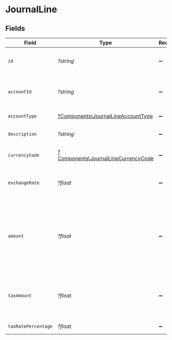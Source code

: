 # JournalLine


## Fields

| Field                                                                                                         | Type                                                                                                          | Required                                                                                                      | Description                                                                                                   | Example                                                                                                       |
| ------------------------------------------------------------------------------------------------------------- | ------------------------------------------------------------------------------------------------------------- | ------------------------------------------------------------------------------------------------------------- | ------------------------------------------------------------------------------------------------------------- | ------------------------------------------------------------------------------------------------------------- |
| `id`                                                                                                          | *?string*                                                                                                     | :heavy_minus_sign:                                                                                            | Unique identifier for the journal line                                                                        | line_123456789                                                                                                |
| `accountId`                                                                                                   | *?string*                                                                                                     | :heavy_minus_sign:                                                                                            | ID of the ledger account this line references                                                                 | acc_123456789                                                                                                 |
| `accountType`                                                                                                 | [?Components\JournalLineAccountType](../../Models/Components/JournalLineAccountType.md)                       | :heavy_minus_sign:                                                                                            | Type of the account                                                                                           |                                                                                                               |
| `description`                                                                                                 | *?string*                                                                                                     | :heavy_minus_sign:                                                                                            | Description of the journal line                                                                               | Payment for office supplies                                                                                   |
| `currencyCode`                                                                                                | [?Components\JournalLineCurrencyCode](../../Models/Components/JournalLineCurrencyCode.md)                     | :heavy_minus_sign:                                                                                            | Currency code for this line                                                                                   |                                                                                                               |
| `exchangeRate`                                                                                                | *?float*                                                                                                      | :heavy_minus_sign:                                                                                            | Exchange rate to company base currency                                                                        | 1                                                                                                             |
| `amount`                                                                                                      | *?float*                                                                                                      | :heavy_minus_sign:                                                                                            | Amount of the journal line in minor units, e.g. 10010 for 100.10 USD. Positive for debit, negative for credit | 10010                                                                                                         |
| `taxAmount`                                                                                                   | *?float*                                                                                                      | :heavy_minus_sign:                                                                                            | Tax amount of the line in minor units, e.g. 10010 for 100.10 USD                                              | 2002                                                                                                          |
| `taxRatePercentage`                                                                                           | *?float*                                                                                                      | :heavy_minus_sign:                                                                                            | Tax rate percentage                                                                                           | 15                                                                                                            |
